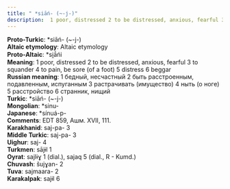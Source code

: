 ```yaml
---
title: " *siāń- (~-j-)"
description:  1 poor, distressed 2 to be distressed, anxious, fearful 3 to squander 4 to pain, be sore (of a foot) 5 distress 6 beggar
---
```


<strong>Proto-Turkic</strong>:  *siāń- (~-j-)<br>
<strong>Altaic etymology</strong>:  Altaic etymology<br>
<strong> Proto-Altaic</strong>:  *si̯ā́ńi<br>
<strong>Meaning</strong>:  1 poor, distressed 2 to be distressed, anxious, fearful 3 to squander 4 to pain, be sore (of a foot) 5 distress 6 beggar<br>
<strong>Russian meaning</strong>:  1 бедный, несчастный 2 быть расстроенным, подавленным, испуганным 3 растрачивать (имущество) 4 ныть (о ноге) 5 расстройство 6 странник, нищий<br>
<strong>Turkic</strong>:  *siāń- (~-j-)<br>
<strong>Mongolian</strong>:  *sinu-<br>
<strong>Japanese</strong>:  *sínuá-p-<br>
<strong>Comments</strong>:  EDT 859, Ашм. XVII, 111.<br>
<strong>Karakhanid</strong>:  saj-pa- 3<br>
<strong>Middle Turkic</strong>:  saj-pa- 3<br>
<strong>Uighur</strong>:  saj- 4<br>
<strong>Turkmen</strong>:  sājɨl 1<br>
<strong>Oyrat</strong>:  sajlɨɣ 1 (dial.), sajaq 5 (dial., R - Kumd.)<br>
<strong>Chuvash</strong>:  šujɣan- 2<br>
<strong>Tuva</strong>:  sajmaara- 2<br>
<strong>Karakalpak</strong>:  sajɨl 6<br>


